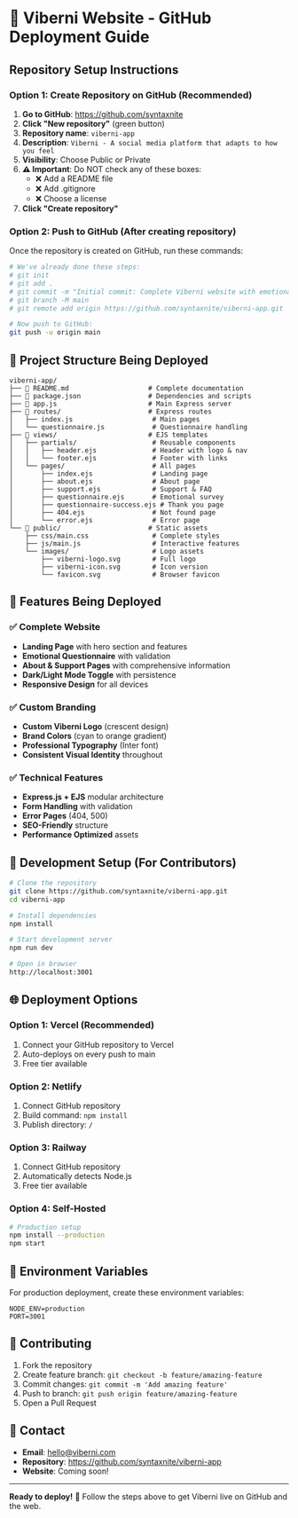 # 🚀 Viberni Website - GitHub Deployment Guide

## Repository Setup Instructions

### Option 1: Create Repository on GitHub (Recommended)

1. **Go to GitHub**: https://github.com/syntaxnite
2. **Click "New repository"** (green button)
3. **Repository name**: `viberni-app`
4. **Description**: `Viberni - A social media platform that adapts to how you feel`
5. **Visibility**: Choose Public or Private
6. **⚠️ Important**: Do NOT check any of these boxes:
   - ❌ Add a README file
   - ❌ Add .gitignore
   - ❌ Choose a license
7. **Click "Create repository"**

### Option 2: Push to GitHub (After creating repository)

Once the repository is created on GitHub, run these commands:

```bash
# We've already done these steps:
# git init
# git add .
# git commit -m "Initial commit: Complete Viberni website with emotional questionnaire, dark/light mode, and custom logo design"
# git branch -M main
# git remote add origin https://github.com/syntaxnite/viberni-app.git

# Now push to GitHub:
git push -u origin main
```

## 📁 Project Structure Being Deployed

```
viberni-app/
├── 📄 README.md                    # Complete documentation
├── 📄 package.json                 # Dependencies and scripts
├── 📄 app.js                       # Main Express server
├── 📁 routes/                      # Express routes
│   ├── index.js                    # Main pages
│   └── questionnaire.js            # Questionnaire handling
├── 📁 views/                       # EJS templates
│   ├── partials/                   # Reusable components
│   │   ├── header.ejs              # Header with logo & nav
│   │   └── footer.ejs              # Footer with links
│   └── pages/                      # All pages
│       ├── index.ejs               # Landing page
│       ├── about.ejs               # About page
│       ├── support.ejs             # Support & FAQ
│       ├── questionnaire.ejs       # Emotional survey
│       ├── questionnaire-success.ejs # Thank you page
│       ├── 404.ejs                 # Not found page
│       └── error.ejs               # Error page
└── 📁 public/                      # Static assets
    ├── css/main.css                # Complete styles
    ├── js/main.js                  # Interactive features
    └── images/                     # Logo assets
        ├── viberni-logo.svg        # Full logo
        ├── viberni-icon.svg        # Icon version
        └── favicon.svg             # Browser favicon
```

## 🎯 Features Being Deployed

### ✅ Complete Website
- **Landing Page** with hero section and features
- **Emotional Questionnaire** with validation
- **About & Support Pages** with comprehensive information
- **Dark/Light Mode Toggle** with persistence
- **Responsive Design** for all devices

### ✅ Custom Branding
- **Custom Viberni Logo** (crescent design)
- **Brand Colors** (cyan to orange gradient)
- **Professional Typography** (Inter font)
- **Consistent Visual Identity** throughout

### ✅ Technical Features
- **Express.js + EJS** modular architecture
- **Form Handling** with validation
- **Error Pages** (404, 500)
- **SEO-Friendly** structure
- **Performance Optimized** assets

## 🔧 Development Setup (For Contributors)

```bash
# Clone the repository
git clone https://github.com/syntaxnite/viberni-app.git
cd viberni-app

# Install dependencies
npm install

# Start development server
npm run dev

# Open in browser
http://localhost:3001
```

## 🌐 Deployment Options

### Option 1: Vercel (Recommended)
1. Connect your GitHub repository to Vercel
2. Auto-deploys on every push to main
3. Free tier available

### Option 2: Netlify
1. Connect GitHub repository
2. Build command: `npm install`
3. Publish directory: `/`

### Option 3: Railway
1. Connect GitHub repository
2. Automatically detects Node.js
3. Free tier available

### Option 4: Self-Hosted
```bash
# Production setup
npm install --production
npm start
```

## 📝 Environment Variables

For production deployment, create these environment variables:

```env
NODE_ENV=production
PORT=3001
```

## 🤝 Contributing

1. Fork the repository
2. Create feature branch: `git checkout -b feature/amazing-feature`
3. Commit changes: `git commit -m 'Add amazing feature'`
4. Push to branch: `git push origin feature/amazing-feature`
5. Open a Pull Request

## 📧 Contact

- **Email**: hello@viberni.com
- **Repository**: https://github.com/syntaxnite/viberni-app
- **Website**: Coming soon!

---

**Ready to deploy!** 🚀 Follow the steps above to get Viberni live on GitHub and the web.
